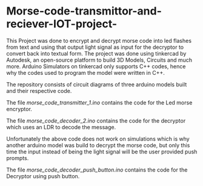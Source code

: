 # Morse-code-transmittor-and-reciever-IOT-project-

This Project was done to encrypt and decrypt morse code into led flashes from text and using that output light signal as input for the decryptor to convert back into textual form.
The project was done using tinkercad by Autodesk, an open-source platform to build 3D Models, Circuits and much more. 
Arduino Simulators on tinkercad only supports C++ codes, hence why the codes used to program the model were written in C++.

The repository consists of circuit diagrams of three arduino models built and their respective code.

The file *morse_code_transmitter_1.ino* contains the code for the Led morse encryptor. 

The file *morse_code_decoder_2.ino* contains the code for the decryptor which uses an LDR to decode the message. 

Unfortunately the above code does not work on simulations which is why another arduino model was build to decrypt the morse code, but only this time the input instead of being the light signal will be the user provided push prompts.

The file *morse_code_decoder_push_button.ino* contains the code for the Decryptor using push button.

